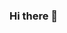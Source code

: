### Hi there 👋

<!--
**quixotic1234/quixotic1234** is a ✨ _special_ ✨ repository because its `README.md` (this file) appears on your GitHub profile.

- 🔭 I’m currently working on a re-boot programe in coding
- 🌱 I’m currently learning github
- 👯 I’m looking to collaborate on ...
- 🤔 I’m looking for help with coding
- 💬 Ask me about ...
- 📫 How to reach me: ...
- 😄 Pronouns: ...
- ⚡ Fun fact: ...
